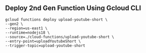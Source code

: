 ## Deploy 2nd Gen Function Using Gcloud CLI

```
gcloud functions deploy upload-youtube-short \
--gen2 \
--region=us-east1 \
--runtime=nodejs18 \
--source=./cloud-functions/upload-youtube-short \
--entry-point=uploadYoutubeShort \
--trigger-topic=upload-youtube-short
```
